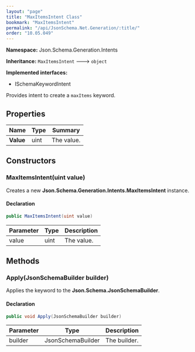 ```yaml
---
layout: "page"
title: "MaxItemsIntent Class"
bookmark: "MaxItemsIntent"
permalink: "/api/JsonSchema.Net.Generation/:title/"
order: "10.05.049"
---
```

**Namespace:** Json.Schema.Generation.Intents

**Inheritance:**
`MaxItemsIntent`
 🡒 
`object`

**Implemented interfaces:**

- ISchemaKeywordIntent

Provides intent to create a `maxItems` keyword.

## Properties

| Name | Type | Summary |
|---|---|---|
| **Value** | uint | The value. |

## Constructors

### MaxItemsIntent(uint value)

Creates a new **Json.Schema.Generation.Intents.MaxItemsIntent** instance.

#### Declaration

```c#
public MaxItemsIntent(uint value)
```

| Parameter | Type | Description |
|---|---|---|
| value | uint | The value. |


## Methods

### Apply(JsonSchemaBuilder builder)

Applies the keyword to the **Json.Schema.JsonSchemaBuilder**.

#### Declaration

```c#
public void Apply(JsonSchemaBuilder builder)
```

| Parameter | Type | Description |
|---|---|---|
| builder | JsonSchemaBuilder | The builder. |


